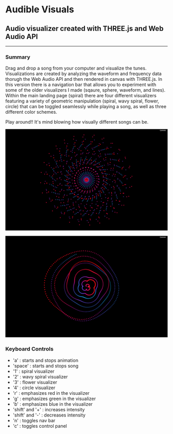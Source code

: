 # Audible Visuals
## Audio visualizer created with THREE.js and Web Audio API
---
### Summary
Drag and drop a song from your computer and visualize the tunes. Visualizations are created by analyzing the waveform and frequency data thorugh the Web Audio API and then rendered in canvas with THREE.js. In this version there is a navigation bar that allows you to experiment with some of the older visualizers I made (sqaure, sphere, waveform, and lines). Within the main landing page (spiral) there are four different visualizers featuring a variety of geometric manipulation (spiral, wavy spiral, flower, circle) that can be toggled seamlessly while playing a song, as well as three different color schemes.  
  
Play around!! It's mind blowing how visually different songs can be.
  
![Spiral](images/spiral.png)

![WavySpiral](images/wavyspiral.png)

### Keyboard Controls
* 'a' : starts and stops animation
* 'space' : starts and stops song
* '1' : spiral visualizer 
* '2' : wavy spiral visualizer 
* '3' : flower visualizer 
* '4' : circle visualizer 
* 'r' : emphasizes red in the visualizer
* 'g' : emphasizes green in the visualizer
* 'b' : emphasizes blue in the visualizer
* 'shift' and '+' : increases intensity 
* 'shift' and '-' : decreases intensity
* 'n' : toggles nav bar
* 'c' : toggles control panel
